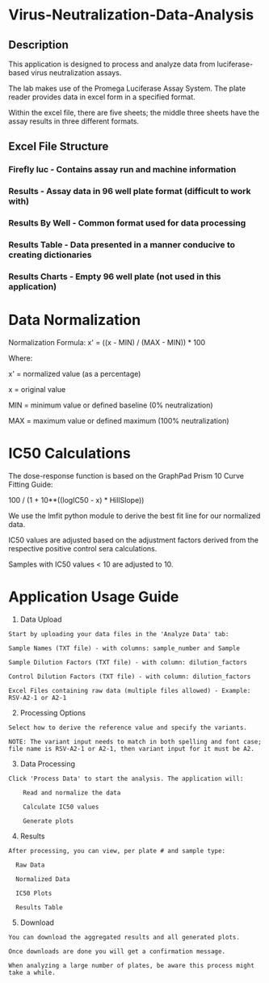 # Virus-Neutralization-Data-Analysis
## Description

This application is designed to process and analyze data from luciferase-based virus neutralization assays.

The lab makes use of the Promega Luciferase Assay System. The plate reader provides data in excel form in a specified format.

Within the excel file, there are five sheets; the middle three sheets have the assay results in three different formats.

## Excel File Structure

###   Firefly luc - Contains assay run and machine information

###   Results - Assay data in 96 well plate format (difficult to work with)

###   Results By Well - Common format used for data processing

###   Results Table - Data presented in a manner conducive to creating dictionaries

### Results Charts - Empty 96 well plate (not used in this application)

# Data Normalization

Normalization Formula: x' = ((x - MIN) / (MAX - MIN)) * 100

Where:

x' = normalized value (as a percentage)

x = original value

MIN = minimum value or defined baseline (0% neutralization)

MAX = maximum value or defined maximum (100% neutralization)

# IC50 Calculations

The dose-response function is based on the GraphPad Prism 10 Curve Fitting Guide:

100 / (1 + 10**((logIC50 - x) * HillSlope))

We use the lmfit python module to derive the best fit line for our normalized data.

IC50 values are adjusted based on the adjustment factors derived from the respective positive control sera calculations.

Samples with IC50 values < 10 are adjusted to 10.

# Application Usage Guide

  1. Data Upload

    Start by uploading your data files in the 'Analyze Data' tab:
    
    Sample Names (TXT file) - with columns: sample_number and Sample
    
    Sample Dilution Factors (TXT file) - with column: dilution_factors
    
    Control Dilution Factors (TXT file) - with column: dilution_factors
    
    Excel Files containing raw data (multiple files allowed) - Example: RSV-A2-1 or A2-1

  2. Processing Options

    Select how to derive the reference value and specify the variants.
    
    NOTE: The variant input needs to match in both spelling and font case; file name is RSV-A2-1 or A2-1, then variant input for it must be A2.

  3. Data Processing

    Click 'Process Data' to start the analysis. The application will:
    
        Read and normalize the data
        
        Calculate IC50 values
        
        Generate plots
  
  4. Results

    After processing, you can view, per plate # and sample type:

      Raw Data
      
      Normalized Data
      
      IC50 Plots
      
      Results Table

  5. Download

    You can download the aggregated results and all generated plots.
    
    Once downloads are done you will get a confirmation message.
    
    When analyzing a large number of plates, be aware this process might take a while.
